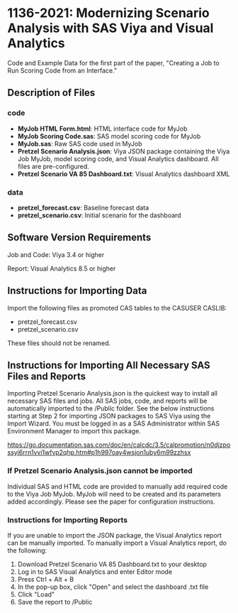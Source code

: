 # 1136-2021: Modernizing Scenario Analysis with SAS Viya and Visual Analytics

Code and Example Data for the first part of the paper, "Creating a Job to Run Scoring Code from an Interface."

## Description of Files

### code

- **MyJob HTML Form.html**: HTML interface code for MyJob
- **MyJob Scoring Code.sas**: SAS model scoring code for MyJob
- **MyJob.sas**: Raw SAS code used in MyJob
- **Pretzel Scenario Analysis.json**: Viya JSON package containing the Viya Job MyJob, model scoring code, and Visual Analytics dashboard. All files are pre-configured.
- **Pretzel Scenario VA 85 Dashboard.txt**: Visual Analytics dashboard XML

### data

- **pretzel_forecast.csv**: Baseline forecast data
- **pretzel_scenario.csv**: Initial scenario for the dashboard

## Software Version Requirements
Job and Code: Viya 3.4 or higher

Report: Visual Analytics 8.5 or higher

## Instructions for Importing Data
Import the following files as promoted CAS tables to the CASUSER CASLIB:

- pretzel_forecast.csv
- pretzel_scenario.csv

These files should not be renamed. 

## Instructions for Importing All Necessary SAS Files and Reports
Importing Pretzel Scenario Analysis.json is the quickest way to install all necessary SAS files and jobs. All SAS jobs, code, and reports will be automatically imported to the /Public folder. See the below instructions starting at Step 2 for importing JSON packages to SAS Viya using the Import Wizard. You must be logged in as a SAS Administrator within SAS Environment Manager to import this package. 

https://go.documentation.sas.com/doc/en/calcdc/3.5/calpromotion/n0djzpossyj6rrn1vvi1wfvp2qhp.htm#p1h997oay4wsjon1uby6m99zzhsx

### If Pretzel Scenario Analysis.json cannot be imported
Individual SAS and HTML code are provided to manually add required code to the Viya Job MyJob. MyJob will need to be created and its parameters added accordingly. Please see the paper for configuration instructions.

### Instructions for Importing Reports
If you are unable to import the JSON package, the Visual Analytics report can be manually imported. To manually import a Visual Analytics report, do the following:

1. Download Pretzel Scenario VA 85 Dashboard.txt to your desktop
2. Log in to SAS Visual Analytics and enter Editor mode
3. Press Ctrl + Alt + B
4. In the pop-up box, click "Open" and select the dashboard .txt file
5. Click "Load"
6. Save the report to /Public

